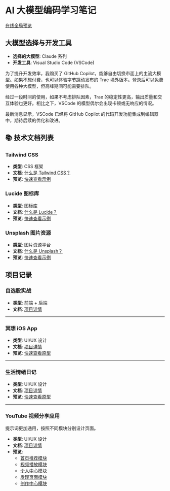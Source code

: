 # AI 大模型编码学习笔记

[在线全局预览](https://ttf248.github.io/ai-coding-demo)

## 大模型选择与开发工具

- **选择的大模型**: Claude 系列
- **开发工具**: Visual Studio Code (VSCode)

为了提升开发效率，我购买了 GitHub Copilot，能够自由切换市面上的主流大模型。如果不想付费，也可以体验字节跳动发布的 Trae 境外版本。登录后可以免费使用各种大模型，但高峰期间可能需要排队。

经过一段时间的使用，如果不考虑排队因素，Trae 的稳定性更高，输出质量和交互体验也更好。相比之下，VSCode 的模型偶尔会出现卡顿或无响应的情况。

最新消息显示，VSCode 已经将 GitHub Copilot 的代码开发功能集成到编辑器中，期待后续的优化和改进。

## 📚 技术文档列表

### Tailwind CSS

- **类型**: CSS 框架
- **文档**: [什么是 Tailwind CSS？](docs/what-is-tailwindcss.md)
- **预览**: [快速查看示例](docs/what-is-tailwindcss.html)

### Lucide 图标库

- **类型**: 图标库
- **文档**: [什么是 Lucide？](docs/what-is-lucide.md)
- **预览**: [快速查看示例](docs/what-is-lucide.html)

### Unsplash 图片资源

- **类型**: 图片资源平台
- **文档**: [什么是 Unsplash？](docs/what-is-unsplash.md)
- **预览**: [快速查看示例](docs/what-is-unsplash.html)

## 项目记录

### 自选股实战

- **类型**: 前端 + 后端
- **文档**: [项目详情](stock-watching-system/ReadMe.md)

---

### 冥想 iOS App

- **类型**: UI/UX 设计
- **文档**: [项目详情](ui-ux-ios-meditation-app/Readme.md)
- **预览**: [快速查看原型](ui-ux-ios-meditation-app/meditation-app-prototype.html)

---

### 生活情绪日记

- **类型**: UI/UX 设计
- **文档**: [项目详情](ui-ux-ios-life-assistant-app/Readme.md)
- **预览**: [快速查看原型](ui-ux-ios-life-assistant-app/canghe_app_prototype.html)

---

### YouTube 视频分享应用

提示词更加通用，按照不同模块分别设计页面。

- **类型**: UI/UX 设计
- **文档**: [项目详情](ui-ux-common/Readme.md)
- **预览**: 
  - [首页推荐模块](ui-ux-common/youtube-app-homepage.html)
  - [视频播放模块](ui-ux-common/youtube-app-player.html)
  - [个人中心模块](ui-ux-common/youtube-app-profile.html)
  - [发现页面模块](ui-ux-common/youtube-app-discover.html)
  - [创作中心模块](ui-ux-common/youtube-app-creator.html)
